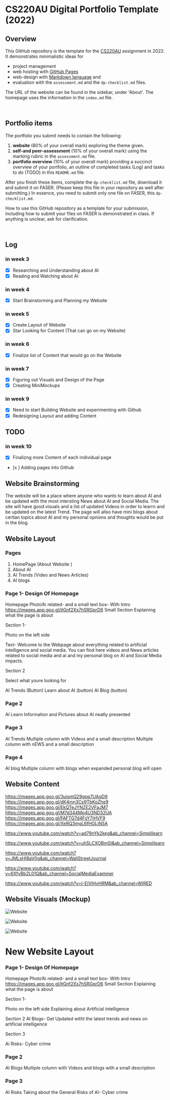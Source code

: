 # CS220AU Digital Portfolio Template (2022)
## Overview
This GitHub repository is the template for the [CS220AU](https://github.com/khofstadter/CS220AU) assignment in 2022. It demonstrates minimalistic ideas for 

- project management
- web hosting with [GitHub Pages](https://pages.github.com/) 
- web-design with [Markdown language](https://guides.github.com/features/mastering-markdown/) and
- evaluation with the `assessment.md` and the `dp-checklist.md` files. 

The URL of the website can be found in the sidebar, under 'About'. The homepage uses the information in the `index.md` file.

<br>

## Portfolio items
The portfolio you submit needs to contain the following:

1. **website** (80% of your overall mark) exploring the theme given.
2. **self-and peer-assessment** (10% of your overall mark) using the marking rubric in the `assessment.md` file.
3. **portfolio overview** (10% of your overall mark) providing a succinct overview of your portfolio, an outline of completed tasks (Log) and tasks to do (TODO) in this `README.md` file.

After you finish these items, complete the `dp-checklist.md` file, download it and submit it on FASER. (Please keep this file in your repository as well after submitting.) In essence, you need to submit only one file on FASER, this `dp-checklist.md`. 

How to use this GitHub repository as a template for your submission, including how to submit your files on FASER is demonstrated in class. If anything is unclear, ask for clarification. 

<br>

## Log
### in week 3
- [x] Researching and Understanding about AI
- [x] Reading and Watching about AI
### in week 4
- [x] Start Brainstorming and Planning my Website

### in week 5
- [x] Create Layout of Website 
- [x] Star Looking for Content (That can go on my Website)

### in week 6
- [x] Finalize list of Content that would go on the Website 
### in week 7
- [x]  Figuring out Visuals and Design of the Page
- [x]  Creating MiniMockups

### in week 9
- [x]  Need to start Building Website and experimenting with Github
- [x] Redesigning Layout and adding Content  
## TODO

### in week 10
- [x] Finalizng more Content of each individual page 
- [x ] Adding pages into Github

## Website Brainstorming
 The website will be a place where anyone who wants to learn about AI and be updated with the most intersting News about AI and Social Media. The site will have good visuals and a list of updated Videos in order to learrn and be updated on the latest Trend. The page will allso have mini blogs about certian topics about AI and my personal opnions and thoughts would be put in the blog.
 
## Website Layout

### Pages

1. HomePage (About Website )
2. About AI
3. AI Trends (Video and News Articles)
4. AI blogs



### Page 1- Design Of Homepage 
 Homepage 
 Photo’Ai related- and a small text box- With Intro https://images.app.goo.gl/itGnf2Xs7hSRGprD6 Small Section Explaining what the page is about 


Section 1- 

Photo on the left side

Text- Welcome to the Webpage about everything related to artificial intelligence and social media. You can find here videos and News articles related to social media and ai and my personal blog on AI and Social Media impacts.

Section 2

Select what youre looking for 


AI Trends (Button)
Learn about AI (button)
AI Blog (button)

###  Page 2
AI Learn
Information and Pictures about AI neatly presented

### Page 3
AI Trends 
 Multiple column with Videos and a small description
 Multiple column with nEWS and a small description

### Page 4
AI blog 
Multiple column with blogs when expanded personal blog will open


## Website Content
https://images.app.goo.gl/3uismQ29gpp7UAqD9
https://images.app.goo.gl/dK4mn3Cs9TbKoZhe9
https://images.app.goo.gl/EkQTeJYNZE2VFaJM7
https://images.app.goo.gl/M7d344Mp4U3ND32UA
https://images.app.goo.gl/FAFTG7d4FsY7jHVF9
https://images.app.goo.gl/XeRQ3mgL6fHGLjN5A

https://www.youtube.com/watch?v=ad79nYk2keg&ab_channel=Simplilearn

https://www.youtube.com/watch?v=uh5LCXOBmSI&ab_channel=Simplilearn

https://www.youtube.com/watch?v=JMLsHI8aV0g&ab_channel=WallStreetJournal

https://www.youtube.com/watch?v=6XfvBb2L01Q&ab_channel=SocialMediaExaminer

https://www.youtube.com/watch?v=I-EIVlHvHRM&ab_channel=WIRED

## Website Visuals (Mockup)

![Website](assets/img/header-website.png)

![Website](assets/img/website-page-1.png)  

![Website](assets/img/website-page-2.png)


# New Website Layout

### Page 1- Design Of Homepage 
 Homepage 
 Photo’Ai related- and a small text box- With Intro https://images.app.goo.gl/itGnf2Xs7hSRGprD6 Small Section Explaining what the page is about 


Section 1- 

Photo on the left side
Explaining about Artificial intelligence


Section 2
AI Blogs- Get Updated witht the latest trends and news on artificial intelligence


Section 3

Ai Risks- Cyber crime 

### Page 2
AI Blogs
 Multiple column with Videos and blogs with a small description

### Page 3
AI Risks
Taking about the General Risks of AI- Cyber crime
